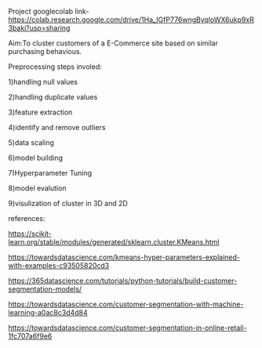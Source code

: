 Project googlecolab link-https://colab.research.google.com/drive/1Ha_IGfP776wngByqloWX6ukp9xR3baki?usp=sharing


Aim:To cluster customers of a E-Commerce site based on similar purchasing behavious.

Preprocessing steps involed:

1)handling null values

2)handling duplicate values

3)feature extraction

4)identify and remove outliers

5)data scaling

6)model building

7)Hyperparameter Tuning

8)model evalution

9)visulization of cluster in 3D and 2D


references:

https://scikit-learn.org/stable/modules/generated/sklearn.cluster.KMeans.html

https://towardsdatascience.com/kmeans-hyper-parameters-explained-with-examples-c93505820cd3

https://365datascience.com/tutorials/python-tutorials/build-customer-segmentation-models/

https://towardsdatascience.com/customer-segmentation-with-machine-learning-a0ac8c3d4d84

https://towardsdatascience.com/customer-segmentation-in-online-retail-1fc707a6f9e6
